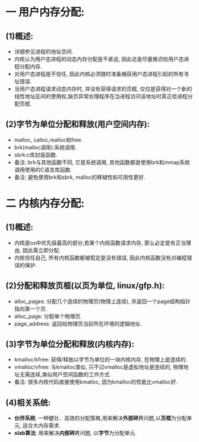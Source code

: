# 一 用户内存分配:
## (1)概述:
- 详细参见进程的地址空间.
- 内核认为用户态进程的动态内存分配是不紧迫, 因此总是尽量推迟给用户态进程分配内存.
- 对用户态进程是不信任, 因此内核必须随时准备捕获用户态进程引起的所有寻址错误.
- 当用户态进程请求动态内存时, 并没有获得请求的页框, 仅仅是获得对一个新的线性地址区间的使用权,缺页异常处理程序在当进程访问该地址时真正给进程分配页框.

## (2)字节为单位分配和释放(用户空间内存):
- malloc, calloc,realloc和free.
- brk(malloc调用):系统调用.
- sbrk:c库封装函数.
- 备注: brk与其他函数不同, 它是系统调用, 其他函数都是使用brk和mmap系统调用使用的C语言库函数.
- 备注: 避免使用brk和sbrk, malloc的移植性和可用性更好.

# 二 内核内存分配:
## (1)概述:
- 内核是os中优先级最高的部分,若某个内核函数请求内存, 那么必定是有正当理由, 因此需立即分配.
- 内核信任自己, 所有内核函数都被假定是没有错误, 因此内核函数没有对编程错误的保护.

## (2)分配和释放页框(以页为单位, linux/gfp.h):
- alloc_pages: 分配几个连续的物理页(物理上连续), 并返回一个page结构指针指向第一个页.
- alloc_page: 分配单个物理页.
- page_address: 返回给物理页当前所在环境的逻辑地址.

## (3)字节为单位分配和释放(内核内存):
- kmalloc/kfree: 获得/释放以字节为单位的一块内核内存, 在物理上是连续的.
- vmalloc/vfree: 与kmalloc类似, 只不过vmalloc是虚拟地址是连续的, 物理地址无需连续,类似用户空间函数的工作方式.
- 备注: 很多内核代码直接使用kmalloc, 因为kmalloc的性能比vmalloc好.

## (4)相关系统:
- **伙伴系统**: 一种健壮、高效的分配策略,用来解决**外部碎片**问题,以**页框**为分配单元, 适合大内存需求.
- **slab算法**: 用来解决**内部碎片**问题, 以**字节**为分配单元.
